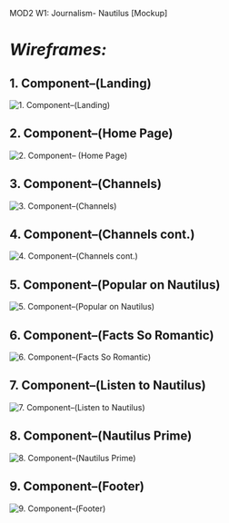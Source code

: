 MOD2 W1: Journalism- Nautilus [Mockup]

# *Wireframes:*

## 1. Component–(Landing)
![1. Component–(Landing)](https://github.com/daler-bobojanov/nautilus_mockup/blob/master/wireframe/1.%20Component%E2%80%93(Landing).png)

## 2. Component–(Home Page)
![2. Component– (Home Page)](https://github.com/daler-bobojanov/nautilus_mockup/blob/master/wireframe/2.%20Component%E2%80%93%20(Home%20Page).png)

## 3. Component–(Channels)    
![3. Component–(Channels)](https://github.com/daler-bobojanov/nautilus_mockup/blob/master/wireframe/3.%20Component%E2%80%93(Channels).png)

## 4. Component–(Channels cont.)
![4. Component–(Channels cont.)](https://github.com/daler-bobojanov/nautilus_mockup/blob/master/wireframe/4.%20Component%E2%80%93(Channels%20cont.).png)

## 5. Component–(Popular on Nautilus)
![5. Component–(Popular on Nautilus)](https://github.com/daler-bobojanov/nautilus_mockup/blob/master/wireframe/5.%20Component%E2%80%93(Popular%20on%20Nautilus).png)

## 6. Component–(Facts So Romantic)
![6. Component–(Facts So Romantic)](https://github.com/daler-bobojanov/nautilus_mockup/blob/master/wireframe/6.%20Components%E2%80%93(Facts%20So%20Romantic).png)

## 7. Component–(Listen to Nautilus)
![7. Component–(Listen to Nautilus)](https://github.com/daler-bobojanov/nautilus_mockup/blob/master/wireframe/7.%20Component%E2%80%93(Listen%20to%20Nautilus).png)

## 8. Component–(Nautilus Prime)
![8. Component–(Nautilus Prime)](https://github.com/daler-bobojanov/nautilus_mockup/blob/master/wireframe/8.%20Component%E2%80%93(Nautilus%20Prime).png)

## 9. Component–(Footer)
![9. Component–(Footer)](https://github.com/daler-bobojanov/nautilus_mockup/blob/master/wireframe/9.%20Component%E2%80%93(Footer).png)